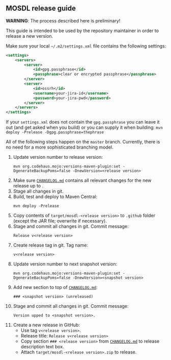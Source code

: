 MOSDL release guide
-------------------

__WARNING__: The process described here is preliminary!

This guide is intended to be used by the repository maintainer in order to release a new version.

Make sure your local `~/.m2/settings.xml` file contains the following settings:

```xml
<settings>
	<servers>
		<server>
			<id>gpg.passphrase</id>
			<passphrase>clear or encrypted passphrase</passphrase>
		</server>
		<server>
			<id>ossrh</id>
			<username>your-jira-id</username>
			<password>your-jira-pwd</password>
		</server>
	</servers>
</settings>
```

If your `settings.xml` does not contain the `gpg.passphrase` you can leave it out (and get asked when you build) or you can supply it when building: `mvn deploy -Prelease -Dgpg.passphrase=thephrase`

All of the following steps happen on the `master` branch. Currently, there is no need for a more sophisticated branching model.

1. Update version number to release version:
	```
	mvn org.codehaus.mojo:versions-maven-plugin:set -DgenerateBackupPoms=false -DnewVersion=<release version>
	```
2. Make sure [`CHANGELOG.md`](CHANGELOG.md) contains all relevant changes for the new release up to <release version>.
3. Stage all changes in git.
4. Build, test and deploy to Maven Central:
	```
	mvn deploy -Prelease
	```
5. Copy contents of `target/mosdl-<release version>` to `.github` folder (except the JAR file; overwrite if necessary).
6. Stage and commit all changes in git. Commit message:
	```
	Release v<release version>
	```
7. Create release tag in git. Tag name:
	```
	v<release version>
	```
8. Update version number to next snapshot version:
	```
	mvn org.codehaus.mojo:versions-maven-plugin:set -DgenerateBackupPoms=false -DnewVersion=<snapshot version>
	```
9. Add new section to top of [`CHANGELOG.md`](CHANGELOG.md):
	```
	### <snapshot version> (unreleased)
	```
10. Stage and commit all changes in git. Commit message:
	```
	Version upped to <snapshot version>.
	```
11. Create a new release in GitHub:
	- Use tag `v<release version>`.
	- Release title: `Release v<release version>`
	- Copy section `### <release version>` from [`CHANGELOG.md`](CHANGELOG.md) to release description text box.
	- Attach `target/mosdl-<release version>.zip` to release.
